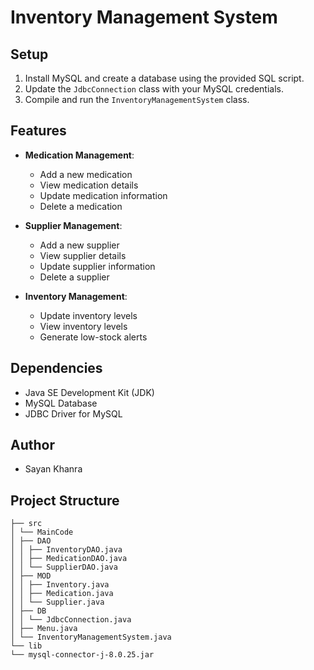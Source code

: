 # Inventory Management System

## Setup

1. Install MySQL and create a database using the provided SQL script.
2. Update the `JdbcConnection` class with your MySQL credentials.
3. Compile and run the `InventoryManagementSystem` class.

## Features

- **Medication Management**:
  - Add a new medication
  - View medication details
  - Update medication information
  - Delete a medication

- **Supplier Management**:
  - Add a new supplier
  - View supplier details
  - Update supplier information
  - Delete a supplier

- **Inventory Management**:
  - Update inventory levels
  - View inventory levels
  - Generate low-stock alerts

## Dependencies

- Java SE Development Kit (JDK)
- MySQL Database
- JDBC Driver for MySQL

## Author

- Sayan Khanra

## Project Structure

```plaintext
├── src
│ └── MainCode
│ ├── DAO
│ │ ├── InventoryDAO.java
│ │ ├── MedicationDAO.java
│ │ └── SupplierDAO.java
│ ├── MOD
│ │ ├── Inventory.java
│ │ ├── Medication.java
│ │ └── Supplier.java
│ ├── DB
│ │ └── JdbcConnection.java
│ ├── Menu.java
│ └── InventoryManagementSystem.java
└── lib
└── mysql-connector-j-8.0.25.jar

